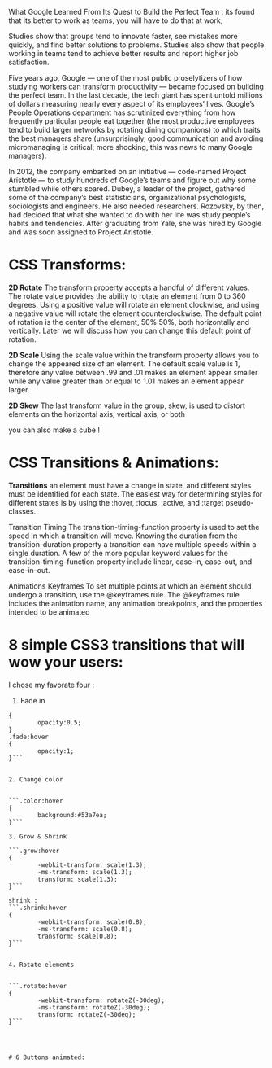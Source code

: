 What Google Learned From Its Quest to Build the Perfect Team :
its found that its better to work as teams, you will have to do that at work,

Studies show that groups tend to innovate faster, see mistakes more quickly, and find better solutions to problems. Studies also show that people working in teams tend to achieve better results and report higher job satisfaction.

Five years ago, Google — one of the most public proselytizers of how studying workers can transform productivity — became focused on building the perfect team. In the last decade, the tech giant has spent untold millions of dollars measuring nearly every aspect of its employees’ lives. Google’s People Operations department has scrutinized everything from how frequently particular people eat together (the most productive employees tend to build larger networks by rotating dining companions) to which traits the best managers share (unsurprisingly, good communication and avoiding micromanaging is critical; more shocking, this was news to many Google managers).

In 2012, the company embarked on an initiative — code-named Project Aristotle — to study hundreds of Google’s teams and figure out why some stumbled while others soared. Dubey, a leader of the project, gathered some of the company’s best statisticians, organizational psychologists, sociologists and engineers. He also needed researchers. Rozovsky, by then, had decided that what she wanted to do with her life was study people’s habits and tendencies. After graduating from Yale, she was hired by Google and was soon assigned to Project Aristotle.


# CSS Transforms:

**2D Rotate**
The transform property accepts a handful of different values. The rotate value provides the ability to rotate an element from 0 to 360 degrees. Using a positive value will rotate an element clockwise, and using a negative value will rotate the element counterclockwise. The default point of rotation is the center of the element, 50% 50%, both horizontally and vertically. Later we will discuss how you can change this default point of rotation.

**2D Scale**
Using the scale value within the transform property allows you to change the appeared size of an element. The default scale value is 1, therefore any value between .99 and .01 makes an element appear smaller while any value greater than or equal to 1.01 makes an element appear larger.


**2D Skew**
The last transform value in the group, skew, is used to distort elements on the horizontal axis, vertical axis, or both


you can also make a cube !

# CSS Transitions & Animations:


**Transitions**
an element must have a change in state, and different styles must be identified for each state. The easiest way for determining styles for different states is by using the :hover, :focus, :active, and :target pseudo-classes.



Transition Timing
The transition-timing-function property is used to set the speed in which a transition will move. Knowing the duration from the transition-duration property a transition can have multiple speeds within a single duration. A few of the more popular keyword values for the transition-timing-function property include linear, ease-in, ease-out, and ease-in-out.

Animations Keyframes
To set multiple points at which an element should undergo a transition, use the @keyframes rule. The @keyframes rule includes the animation name, any animation breakpoints, and the properties intended to be animated


# 8 simple CSS3 transitions that will wow your users:
 I chose my favorate four :
1. Fade in


```.fade
{
        opacity:0.5;
}
.fade:hover
{
        opacity:1;
}```


2. Change color


```.color:hover
{
        background:#53a7ea;
}```

3. Grow & Shrink

```.grow:hover
{
        -webkit-transform: scale(1.3);
        -ms-transform: scale(1.3);
        transform: scale(1.3);
}```

shrink :
```.shrink:hover
{
        -webkit-transform: scale(0.8);
        -ms-transform: scale(0.8);
        transform: scale(0.8);
}```


4. Rotate elements


```.rotate:hover
{
        -webkit-transform: rotateZ(-30deg);
        -ms-transform: rotateZ(-30deg);
        transform: rotateZ(-30deg);
}```




# 6 Buttons animated: